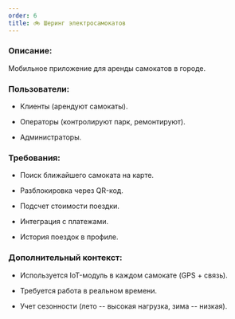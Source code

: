 ```yaml
---
order: 6
title: 🚲 Шеринг электросамокатов
---
```


### **Описание:**

Мобильное приложение для аренды самокатов в городе.

### **Пользователи:**

-  Клиенты (арендуют самокаты).

-  Операторы (контролируют парк, ремонтируют).

-  Администраторы.

### **Требования:**

-  Поиск ближайшего самоката на карте.

-  Разблокировка через QR-код.

-  Подсчет стоимости поездки.

-  Интеграция с платежами.

-  История поездок в профиле.

### **Дополнительный контекст:**

-  Используется IoT-модуль в каждом самокате (GPS + связь).

-  Требуется работа в реальном времени.

-  Учет сезонности (лето -- высокая нагрузка, зима -- низкая).